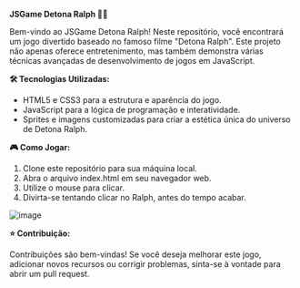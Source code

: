 **JSGame Detona Ralph 💪🏻**

Bem-vindo ao JSGame Detona Ralph! Neste repositório, você encontrará um jogo divertido baseado no famoso filme "Detona Ralph". Este projeto não apenas oferece entretenimento, mas também demonstra várias técnicas avançadas de desenvolvimento de jogos em JavaScript.

**🛠️ Tecnologias Utilizadas:**

- HTML5 e CSS3 para a estrutura e aparência do jogo.
- JavaScript para a lógica de programação e interatividade.
- Sprites e imagens customizadas para criar a estética única do universo de Detona Ralph.

**🎮 Como Jogar:**

1. Clone este repositório para sua máquina local.
2. Abra o arquivo index.html em seu navegador web.
3. Utilize o mouse para clicar.
4. Divirta-se tentando clicar no Ralph, antes do tempo acabar.
 
![image](https://github.com/user-attachments/assets/eccd8db8-1693-417e-80ad-df7f424c6074)

**⭐ Contribuição:**

Contribuições são bem-vindas! Se você deseja melhorar este jogo, adicionar novos recursos ou corrigir problemas, sinta-se à vontade para abrir um pull request.

